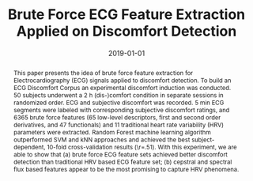 ---
title: "Brute Force ECG Feature Extraction Applied on Discomfort Detection"

# Authors
# If you created a profile for a user (e.g. the default `admin` user), write the username (folder name) here 
# and it will be replaced with their full name and linked to their profile.
authors:
- admin
- Annika Kreuder
- Carsten Stahlschmidt
- Sebastian Schnieder
- Jarek Krajewski

# Author notes (optional)
#author_notes:
#- "Equal contribution"
#- "Equal contribution"

date: "2019-01-01"
doi: #"10.1007/978-3-319-91211-0_33"

# Schedule page publish date (NOT publication's date).
publishDate: ""

# Publication type.
# Legend: 0 = Uncategorized; 1 = Conference paper; 2 = Journal article;
# 3 = Preprint / Working Paper; 4 = Report; 5 = Book; 6 = Book section;
# 7 = Thesis; 8 = Patent
publication_types: ["1"]

# Publication name and optional abbreviated publication name.
publication: Information Technology in Biomedicine
publication_short: 

abstract: This paper presents the idea of brute force feature extraction for Electrocardiography (ECG) signals applied to discomfort detection. To build an ECG Discomfort Corpus an experimental discomfort induction was conducted. 50 subjects underwent a 2 h (dis-)comfort condition in separate sessions in randomized order. ECG and subjective discomfort was recorded. 5 min ECG segments were labeled with corresponding subjective discomfort ratings, and 6365 brute force features (65 low-level descriptors, first and second order derivatives, and 47 functionals) and 11 traditional heart rate variability (HRV) parameters were extracted. Random Forest machine learning algorithm outperformed SVM and kNN approaches and achieved the best subject-dependent, 10-fold cross-validation results (\r=.51\). With this experiment, we are able to show that (a) brute force ECG feature sets achieved better discomfort detection than traditional HRV based ECG feature set; (b) cepstral and spectral flux based features appear to be the most promising to capture HRV phenomena.


tags: []

# Display this page in the Featured widget?
featured: true

# Custom links (uncomment lines below)
# links:
# - name: Custom Link
#   url: http://example.org

url_pdf: 'https://www.researchgate.net/publication/325605196_Brute_Force_ECG_Feature_Extraction_Applied_on_Discomfort_Detection#fullTextFileContent'
url_code: ''
url_dataset: ''
url_poster: ''
url_project: ''
url_slides: ''
url_source: ''
url_video: ''

# Featured image
# To use, add an image named `featured.jpg/png` to your page's folder. 
image:
  caption: 
  focal_point: ""
  preview_only: false

# Associated Projects (optional).
#   Associate this publication with one or more of your projects.
#   Simply enter your project's folder or file name without extension.
#   E.g. `internal-project` references `content/project/internal-project/index.md`.
#   Otherwise, set `projects: []`.
#projects:

# Slides (optional).
#   Associate this publication with Markdown slides.
#   Simply enter your slide deck's filename without extension.
#   E.g. `slides: "example"` references `content/slides/example/index.md`.
#   Otherwise, set `slides: ""`.
#slides: 
---